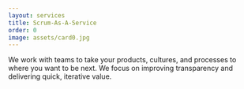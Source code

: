 ```yaml
---
layout: services
title: Scrum-As-A-Service
order: 0
image: assets/card0.jpg
---
```

We work with teams to take your products, cultures, and processes to where you want to be next. We focus on improving transparency and delivering quick, iterative value.